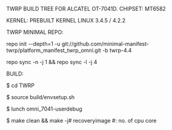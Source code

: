 TWRP BUILD TREE FOR ALCATEL OT-7041D. CHIPSET: MT6582

KERNEL: PREBUILT KERNEL LINUX 3.4.5 / 4.2.2

TWRP MINIMAL REPO:

repo init --depth=1 -u git://github.com/minimal-manifest-twrp/platform_manifest_twrp_omni.git -b twrp-4.4

repo sync -n -j 1 && repo sync -l -j 4

BUILD:

$ cd TWRP

$ source build/envsetup.sh 

$ lunch omni_7041-userdebug 

$ make clean && make -j# recoveryimage
#: no. of cpu core


